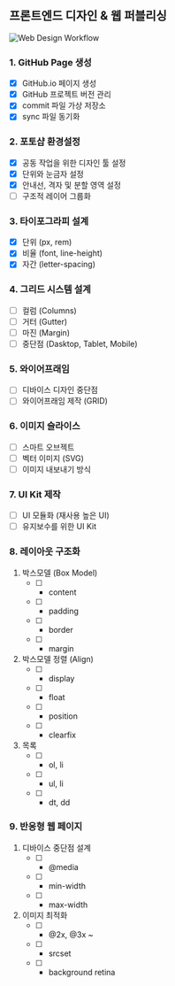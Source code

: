 ## 프론트엔드 디자인 & 웹 퍼블리싱

![Web Design Workflow](http://www.fantasky.ch/img/uploads/2014/09/6_web_technology_trends_2013.jpg)

### 1. GitHub Page 생성
- [x] GitHub.io 페이지 생성
- [x] GitHub 프로젝트 버전 관리
- [x] commit 파일 가상 저장소
- [x] sync 파일 동기화

### 2. 포토샵 환경설정
- [x] 공동 작업을 위한 디자인 툴 설정
- [x] 단위와 눈금자 설정
- [x] 안내선, 격자 및 분할 영역 설정
- [ ] 구조적 레이어 그룹화

### 3. 타이포그라피 설계
- [x] 단위 (px, rem)
- [x] 비율 (font, line-height)
- [x] 자간 (letter-spacing)

### 4. 그리드 시스템 설계
- [ ] 컬럼 (Columns)
- [ ] 거터 (Gutter)
- [ ] 마진 (Margin)
- [ ] 중단점 (Dasktop, Tablet, Mobile)

### 5. 와이어프래임
- [ ] 디바이스 디자인 중단점
- [ ] 와이어프래임 제작 (GRID)

### 6. 이미지 슬라이스
- [ ] 스마트 오브젝트
- [ ] 벡터 이미지 (SVG)
- [ ] 이미지 내보내기 방식

### 7. UI Kit 제작
- [ ] UI 모듈화 (재사용 높은 UI)
- [ ] 유지보수를 위한 UI Kit

### 8. 레이아웃 구조화
1. 박스모델 (Box Model)
	- [ ] - content
	- [ ] - padding
	- [ ] - border
	- [ ] - margin

1. 박스모델 정렬 (Align)
	- [ ] - display
	- [ ] - float
	- [ ] - position
	- [ ] - clearfix

1. 목록
	- [ ] - ol, li
	- [ ] - ul, li
	- [ ] - dt, dd

### 9. 반응형 웹 페이지
1. 디바이스 중단점 설계
	- [ ] - @media
	- [ ] - min-width
	- [ ] - max-width

1. 이미지 최적화
	- [ ] - @2x, @3x ~
	- [ ] - srcset
	- [ ] - background retina